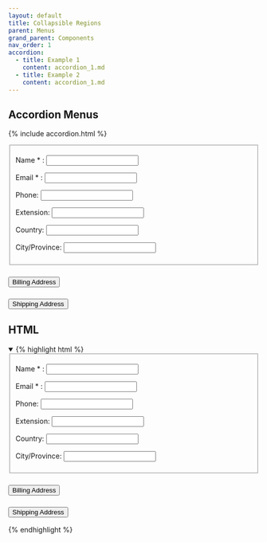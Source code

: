 ```yaml
---
layout: default
title: Collapsible Regions
parent: Menus
grand_parent: Components
nav_order: 1
accordion:
  - title: Example 1
    content: accordion_1.md
  - title: Example 2
    content: accordion_1.md
---
```


## Accordion Menus

{% include accordion.html %}
<div class="code-example">
<div class="demo-block">
  <!-- Accordion Configuration Options

  data-allow-toggle
    Allow for each toggle to both open and close its section. Makes it possible for all sections to be closed. Assumes only one section may be open.

  data-allow-multiple
    Allow for multiple accordion sections to be expanded at the same time. Assumes data-allow-toggle otherwise the toggle on open sections would be disabled.
  __________

  Ex:
    <div id="accordionGroup" class="Accordion" data-allow-multiple>

    <div id="accordionGroup" class="Accordion" data-allow-toggle>
  -->
  <div id="accordionGroup" class="Accordion">
    <h3>
      <button aria-expanded="true"
              class="Accordion-trigger"
              aria-controls="sect1"
              id="accordion1id">
        <span class="Accordion-title">
          Personal Information
          <span class="Accordion-icon"></span>
        </span>
      </button>
    </h3>
    <div id="sect1"
         role="region"
         aria-labelledby="accordion1id"
         class="Accordion-panel">
      <div>
        <!-- Variable content within section, may include any type of markup or interactive widgets. -->
        <fieldset>
          <p>
            <label for="cufc1">
              Name
              <span aria-hidden="true">
                *
              </span>
              :
            </label>
            <input type="text"
                   value=""
                   name="Name"
                   id="cufc1"
                   class="required"
                   aria-required="true">
          </p>
          <p>
            <label for="cufc2">
              Email
              <span aria-hidden="true">
                *
              </span>
              :
            </label>
            <input type="text"
                   value=""
                   name="Email"
                   id="cufc2"
                   aria-required="true">
          </p>
          <p>
            <label for="cufc3">
              Phone:
            </label>
            <input type="text"
                   value=""
                   name="Phone"
                   id="cufc3">
          </p>
          <p>
            <label for="cufc4">
              Extension:
            </label>
            <input type="text"
                   value=""
                   name="Ext"
                   id="cufc4">
          </p>
          <p>
            <label for="cufc5">
              Country:
            </label>
            <input type="text"
                   value=""
                   name="Country"
                   id="cufc5">
          </p>
          <p>
            <label for="cufc6">
              City/Province:
            </label>
            <input type="text"
                   value=""
                   name="City_Province"
                   id="cufc6">
          </p>
        </fieldset>
      </div>
    </div>
    <h3>
      <button aria-expanded="false"
              class="Accordion-trigger"
              aria-controls="sect2"
              id="accordion2id">
        <span class="Accordion-title">
          Billing Address
          <span class="Accordion-icon"></span>
        </span>
      </button>
    </h3>
    <div id="sect2"
         role="region"
         aria-labelledby="accordion2id"
         class="Accordion-panel"
         hidden="">
      <div>
        <fieldset>
          <p>
            <label for="b-add1">
              Address 1:
            </label>
            <input type="text"
                   name="b-add1"
                   id="b-add1">
          </p>
          <p>
            <label for="b-add2">
              Address 2:
            </label>
            <input type="text"
                   name="b-add2"
                   id="b-add2">
          </p>
          <p>
            <label for="b-city">
              City:
            </label>
            <input type="text"
                   name="b-city"
                   id="b-city">
          </p>
          <p>
            <label for="b-state">
              State:
            </label>
            <input type="text"
                   name="b-state"
                   id="b-state">
          </p>
          <p>
            <label for="b-zip">
              Zip Code:
            </label>
            <input type="text"
                   name="b-zip"
                   id="b-zip">
          </p>
        </fieldset>
      </div>
    </div>
    <h3>
      <button aria-expanded="false"
              class="Accordion-trigger"
              aria-controls="sect3"
              id="accordion3id">
        <span class="Accordion-title">
          Shipping Address
          <span class="Accordion-icon"></span>
        </span>
      </button>
    </h3>
    <div id="sect3"
         role="region"
         aria-labelledby="accordion3id"
         class="Accordion-panel"
         hidden="">
      <div>
        <fieldset>
          <p>
            <label for="m-add1">
              Address 1:
            </label>
            <input type="text"
                   name="m-add1"
                   id="m-add1">
          </p>
          <p>
            <label for="m-add2">
              Address 2:
            </label>
            <input type="text"
                   name="m-add2"
                   id="m-add2">
          </p>
          <p>
            <label for="m-city">
              City:
            </label>
            <input type="text"
                   name="m-city"
                   id="m-city">
          </p>
          <p>
            <label for="m-state">
              State:
            </label>
            <input type="text"
                   name="m-state"
                   id="m-state">
          </p>
          <p>
            <label for="m-zip">
              Zip Code:
            </label>
            <input type="text"
                   name="m-zip"
                   id="m-zip">
          </p>
        </fieldset>
      </div>
    </div>
  </div>
</div>
</div>

## HTML
<details open markdown="block">
<summary>
{% highlight html %}
<div class="demo-block">
  <!-- Accordion Configuration Options

  data-allow-toggle
    Allow for each toggle to both open and close its section. Makes it possible for all sections to be closed. Assumes only one section may be open.

  data-allow-multiple
    Allow for multiple accordion sections to be expanded at the same time. Assumes data-allow-toggle otherwise the toggle on open sections would be disabled.
  __________

  Ex:
    <div id="accordionGroup" class="Accordion" data-allow-multiple>

    <div id="accordionGroup" class="Accordion" data-allow-toggle>
  -->
  <div id="accordionGroup" class="Accordion">
    <h3>
      <button aria-expanded="true"
              class="Accordion-trigger"
              aria-controls="sect1"
              id="accordion1id">
        <span class="Accordion-title">
          Personal Information
          <span class="Accordion-icon"></span>
        </span>
      </button>
    </h3>
    <div id="sect1"
         role="region"
         aria-labelledby="accordion1id"
         class="Accordion-panel">
      <div>
        <!-- Variable content within section, may include any type of markup or interactive widgets. -->
        <fieldset>
          <p>
            <label for="cufc1">
              Name
              <span aria-hidden="true">
                *
              </span>
              :
            </label>
            <input type="text"
                   value=""
                   name="Name"
                   id="cufc1"
                   class="required"
                   aria-required="true">
          </p>
          <p>
            <label for="cufc2">
              Email
              <span aria-hidden="true">
                *
              </span>
              :
            </label>
            <input type="text"
                   value=""
                   name="Email"
                   id="cufc2"
                   aria-required="true">
          </p>
          <p>
            <label for="cufc3">
              Phone:
            </label>
            <input type="text"
                   value=""
                   name="Phone"
                   id="cufc3">
          </p>
          <p>
            <label for="cufc4">
              Extension:
            </label>
            <input type="text"
                   value=""
                   name="Ext"
                   id="cufc4">
          </p>
          <p>
            <label for="cufc5">
              Country:
            </label>
            <input type="text"
                   value=""
                   name="Country"
                   id="cufc5">
          </p>
          <p>
            <label for="cufc6">
              City/Province:
            </label>
            <input type="text"
                   value=""
                   name="City_Province"
                   id="cufc6">
          </p>
        </fieldset>
      </div>
    </div>
    <h3>
      <button aria-expanded="false"
              class="Accordion-trigger"
              aria-controls="sect2"
              id="accordion2id">
        <span class="Accordion-title">
          Billing Address
          <span class="Accordion-icon"></span>
        </span>
      </button>
    </h3>
    <div id="sect2"
         role="region"
         aria-labelledby="accordion2id"
         class="Accordion-panel"
         hidden="">
      <div>
        <fieldset>
          <p>
            <label for="b-add1">
              Address 1:
            </label>
            <input type="text"
                   name="b-add1"
                   id="b-add1">
          </p>
          <p>
            <label for="b-add2">
              Address 2:
            </label>
            <input type="text"
                   name="b-add2"
                   id="b-add2">
          </p>
          <p>
            <label for="b-city">
              City:
            </label>
            <input type="text"
                   name="b-city"
                   id="b-city">
          </p>
          <p>
            <label for="b-state">
              State:
            </label>
            <input type="text"
                   name="b-state"
                   id="b-state">
          </p>
          <p>
            <label for="b-zip">
              Zip Code:
            </label>
            <input type="text"
                   name="b-zip"
                   id="b-zip">
          </p>
        </fieldset>
      </div>
    </div>
    <h3>
      <button aria-expanded="false"
              class="Accordion-trigger"
              aria-controls="sect3"
              id="accordion3id">
        <span class="Accordion-title">
          Shipping Address
          <span class="Accordion-icon"></span>
        </span>
      </button>
    </h3>
    <div id="sect3"
         role="region"
         aria-labelledby="accordion3id"
         class="Accordion-panel"
         hidden="">
      <div>
        <fieldset>
          <p>
            <label for="m-add1">
              Address 1:
            </label>
            <input type="text"
                   name="m-add1"
                   id="m-add1">
          </p>
          <p>
            <label for="m-add2">
              Address 2:
            </label>
            <input type="text"
                   name="m-add2"
                   id="m-add2">
          </p>
          <p>
            <label for="m-city">
              City:
            </label>
            <input type="text"
                   name="m-city"
                   id="m-city">
          </p>
          <p>
            <label for="m-state">
              State:
            </label>
            <input type="text"
                   name="m-state"
                   id="m-state">
          </p>
          <p>
            <label for="m-zip">
              Zip Code:
            </label>
            <input type="text"
                   name="m-zip"
                   id="m-zip">
          </p>
        </fieldset>
      </div>
    </div>
  </div>
{% endhighlight %}
</summary>
</details>

